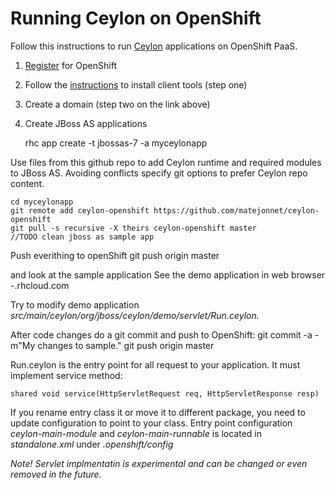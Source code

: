 # Running Ceylon on OpenShift

Follow this instructions to run [Ceylon](http://ceylon-lang.org/) applications on OpenShift PaaS.

1. [Register](https://openshift.redhat.com/app/account/new) for OpenShift
2. Follow the [instructions](https://openshift.redhat.com/app/getting_started) to install client tools (step one)
3. Create a domain (step two on the link above)
4. Create JBoss AS applications

    rhc app create -t jbossas-7 -a myceylonapp

Use files from this github repo to add Ceylon runtime and required modules to JBoss AS.
Avoiding conflicts specify git options to prefer Ceylon repo content. 

    cd myceylonapp
    git remote add ceylon-openshift https://github.com/matejonnet/ceylon-openshift
    git pull -s recursive -X theirs ceylon-openshift master
    //TODO clean jboss as sample app

Push everithing to openShift 
    git push origin master
    
and look at the sample application 
See the demo application in web browser <your app name>-<your domain name>.rhcloud.com

Try to modify demo application *src/main/ceylon/org/jboss/ceylon/demo/servlet/Run.ceylon.*

After code changes do a git commit and push to OpenShift:
    git commit -a -m"My changes to sample."
    git push origin master
   
Run.ceylon is the entry point for all request to your application. It must implement service method: 

    shared void service(HttpServletRequest req, HttpServletResponse resp) 

If you rename entry class it or move it to different package, 
you need to update configuration to point to your class. 
Entry point configuration *ceylon-main-module* and *ceylon-main-runnable* is located in *standalone.xml* under *.openshift/config*   

*Note! Servlet implmentatin is experimental and can be changed or even removed in the future.*
